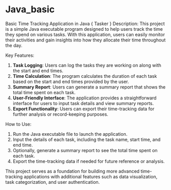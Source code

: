 # Java_basic
Basic Time Tracking Application in Java { Tasker }
Description:
This project is a simple Java executable program designed to help users track the time they spend on various tasks. With this application, users can easily monitor their activities and gain insights into how they allocate their time throughout the day.

Key Features:
1. **Task Logging**: Users can log the tasks they are working on along with the start and end times.
2. **Time Calculation**: The program calculates the duration of each task based on the start and end times provided by the user.
3. **Summary Report**: Users can generate a summary report that shows the total time spent on each task.
4. **User-Friendly Interface**: The application provides a straightforward interface for users to input task details and view summary reports.
5. **Export Functionality**: Users can export their time-tracking data for further analysis or record-keeping purposes.

How to Use:
1. Run the Java executable file to launch the application.
2. Input the details of each task, including the task name, start time, and end time.
3. Optionally, generate a summary report to see the total time spent on each task.
4. Export the time-tracking data if needed for future reference or analysis.

This project serves as a foundation for building more advanced time-tracking applications with additional features such as data visualization, task categorization, and user authentication. 

